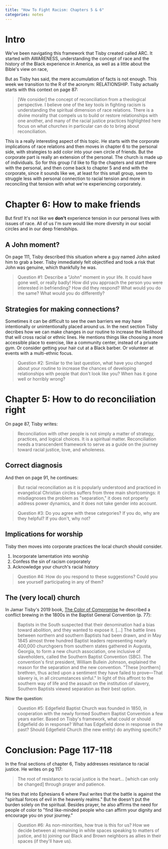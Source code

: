 ```yaml
---
title: "How To Fight Racism: Chapters 5 & 6"
categories: notes
---
```

# Intro

We've been navigating this framework that Tisby created called ARC. It started with AWARENESS, understanding the concept of race and the history of the Black experience in America, as well as a little about the Bible's view on race,

But as Tisby has said, the mere accumulation of facts is not enough. This week we transition to the R of the acronym: RELATIONSHIP. Tisby actually starts with this context on page 87:

> \[We consider\] the concept of reconciliation from a theological perspective. I believe one of the key tools in fighting racism is understanding the spiritual dimension of race relations. There is a divine morality that compels us to build or restore relationships with one another, and many of the racial justice practices highlighted here focus on what *churches* in particular can do to bring about reconciliation.

This is a really interesting aspect of this topic. He starts with the corporate implications of race relations and then moves in chapter 6 to the personal side, with strategies to add color into your own circle of friends. But the corporate part is really an extension of the personal. The church is made up of individuals. So for this group I'd like to flip the chapters and start there with the personal, and then come back to chapter 5 and end with the corporate, since it sounds like we, at least for this small group, seem to struggle less with personal connection to racial tension and more in reconciling that tension with what we're experiencing corporately.

# Chapter 6: How to make friends

But first! It's not like we **don't** experience tension in our personal lives with issues of race. All of us I'm sure would like more diversity in our social circles and in our deep friendships.

## A John moment?

On page 111, Tisby described this situation where a guy named John asked him to grab a beer. Tisby immediately felt objectified and took a risk that John was genuine, which thankfully he was.

> Question \#1: Describe a "John" moment in your life. It could have gone well, or really badly! How did you approach the person you were interested in befriending? How did they respond? What would you do the same? What would you do differently?

## Strategies for making connections?

Sometimes it can be difficult to see the own barriers we may have intentionally or unintentionally placed around us. In the next section Tisby decribes how we can make changes in our routine to increase the likelihood that will cross racial or ethnic lines. He mentions things like choosing a more accessible place to exercise, like a community center, instead of a private gym. Or consider getting your hair cut at a Black barber. Or volunteer at events with a multi-ethnic focus.

> Question \#2: Similar to the last question, what have you changed about your routine to increase the chances of developing relationships with people that don't look like you? When has it gone well or horribly wrong?

# Chapter 5: How to do reconciliation right

On page 87, Tisby writes:

> Reconciliation with other people is not simply a matter of strategy, practices, and logical choices. It is a spiritual matter. Reconciliation needs a transcendent framework to serve as a guide on the journey toward racial justice, love, and wholeness.

## Correct diagnosis

And then on page 91, he continues:

> But racial reconciliation as it is popularly understood and practiced in evangelical Christian circles suffers from three main shortcomings: it misdiagnoses the problem as "separation," it does not properly address power dynamics, and it does not take gender into account.

> Question \#3: Do you agree with these categories? If you do, why are they helpful? If you don't, why not?

## Implications for worship

Tisby then moves into corporate practices the local church should consider.

1.  Incorporate lamentation into worship
2.  Confess the sin of racism corporately
3.  Acknowledge your church's racial history

> Question \#4: How do you respond to these suggestions? Could you see yourself participating in any of them?

## The (very local) church

In Jamar Tisby's 2019 book, <u>The Color of Compromise</u> he described a conflict brewing in the 1800s in the Baptist General Convention (p. 77):

> Baptists in the South suspected that their denomination had a bias toward abolition, and they wanted to expose it. \[…\] The battle lines between northern and southern Baptists had been drawn, and in May 1845 almost three hundred Baptist leaders representing nearly 400,000 churchgoers from southern states gathered in Augusta, Georgia, to form a new church association, one inclusive of slaveholders, called the Southern Baptist Convention (SBC). The convention's first president, William Bullein Johnson, explained the reason for the separation and the new convention. "These \[northern\] brethren, thus acted upon a sentiment they have failed to prove—That slavery is, in all circumstances sinful." In light of this affront to the southern way of life and the assault on the institution of slavery, Southern Baptists viewed separation as their best option.

Now the question:

> Question \#5: Edgefield Baptist Church was founded in 1850, in cooperation with the newly formed Southern Baptist Convention a few years earlier. Based on Tisby's framework, what could or should Edgefield do in response? What has Edgefield done in response in the past? Should Edgefield Church (the new entity) do anything specific?

# Conclusion: Page 117-118

In the final sections of chapter 6, Tisby addresses resistance to racial justice. He writes on pg 117:

> The root of resistance to racial justice is the heart… \[which can only be changed\] through prayer and patience.

He ties that into Ephesians 6 where Paul writes that the battle is against the "spiritual forces of evil in the heavenly realms." But he doesn't put the burden solely on the spiritual. Besides prayer, he also affirms the need for people of color to "find like-minded people who can affirm your dignity and encourage you on your journey."

> Question \#6: As non-minorities, how true is this for us? How we decide between a) remaining in white spaces speaking to matters of justice, and b) joining our Black and Brown neighbors as allies in their spaces (if they'll have us).
